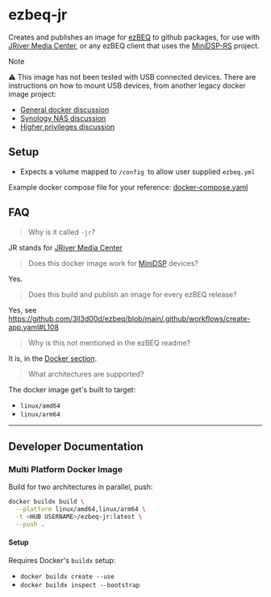 # ezbeq-jr

Creates and publishes an image for [ezBEQ](https://github.com/3ll3d00d/ezbeq) to github packages, for use with [JRiver Media Center](https://www.jriver.com), or any ezBEQ client that uses the [MiniDSP-RS](https://github.com/mrene/minidsp-rs) project.

> [!NOTE]
> ⚠ This image has not been tested with USB connected devices.
> There are instructions on how to mount USB devices, from another legacy docker image project:
> - [General docker discussion](https://github.com/jmery/ezbeq-docker/tree/ef3f954f37b1b420e31635a699bfbb864e861ad9?tab=readme-ov-file#general-linux-docker-instructions)
> - [Synology NAS discussion](https://github.com/jmery/ezbeq-docker/tree/ef3f954f37b1b420e31635a699bfbb864e861ad9?tab=readme-ov-file#general-linux-docker-instructions)
>  - [Higher privileges discussion](https://github.com/jmery/ezbeq-docker/tree/ef3f954f37b1b420e31635a699bfbb864e861ad9?tab=readme-ov-file#note-on-execute-container-using-high-privilege)

## Setup

- Expects a volume mapped to `/config `to allow user supplied `ezbeq.yml`

Example docker compose file for your reference: [docker-compose.yaml](./docker-compose.yaml)

## FAQ

> Why is it called `-jr`?
 
JR stands for [JRiver Media Center](https://www.jriver.com)

> Does this docker image work for [MiniDSP](https://www.minidsp.com) devices?

Yes.

> Does this build and publish an image for every ezBEQ release?

Yes, see https://github.com/3ll3d00d/ezbeq/blob/main/.github/workflows/create-app.yaml#L108

> Why is this not mentioned in the ezBEQ readme?
 
It is, in the [Docker section](https://github.com/3ll3d00d/ezbeq/tree/docker-readme?tab=readme-ov-file#docker).


> What architectures are supported?

The docker image get's built to target:

- `linux/amd64`
- `linux/arm64`

---

## Developer Documentation

### Multi Platform Docker Image

Build for two architectures in parallel, push:

```bash
docker buildx build \
  --platform linux/amd64,linux/arm64 \
  -t <HUB USERNAME>/ezbeq-jr:latest \
  --push .
```

#### Setup

Requires Docker's `buildx` setup:

- `docker buildx create --use`
- `docker buildx inspect --bootstrap`